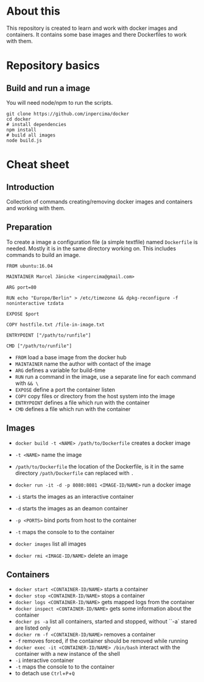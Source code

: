 # About this
This repository is created to learn and work with docker images and containers.
It contains some base images and there Dockerfiles to work with them.

# Repository basics
## Build and run a image
You will need node/npm to run the scripts.

    git clone https://github.com/inpercima/docker
    cd docker
    # install dependencies
    npm install
    # build all images
    node build.js

# Cheat sheet
## Introduction
Collection of commands creating/removing docker images and containers and working with them.

## Preparation
To create a image a configuration file (a simple textfile) named `Dockerfile` is needed. Mostly it is in the same directory working on.
This includes commands to build an image.

    FROM ubuntu:16.04

    MAINTAINER Marcel Jänicke <inpercima@gmail.com>

    ARG port=80

    RUN echo "Europe/Berlin" > /etc/timezone && dpkg-reconfigure -f noninteractive tzdata

    EXPOSE $port

    COPY hostfile.txt /file-in-image.txt

    ENTRYPOINT ["/path/to/runfile"]

    CMD ["/path/to/runfile"]

* `FROM` load a base image from the docker hub
* `MAINTAINER` name the author with contact of the image
* `ARG` defines a variable for build-time
* `RUN` run a command in the image, use a separate line for each command with `&& \`
* `EXPOSE` define a port the container listen
* `COPY` copy files or directory from the host system into the image
* `ENTRYPOINT` defines a file which run with the container
* `CMD` defines a file which run with the container

## Images
* `docker build -t <NAME> /path/to/Dockerfile` creates a docker image
 * `-t <NAME>` name the image
 * `/path/to/Dockerfile` the location of the Dockerfile, is it in the same directory `/path/Dockerfile` can replaced
with `.`

* `docker run -it -d -p 8080:8081 <IMAGE-ID/NAME>` run a docker image
 * `-i` starts the images as an interactive container
 * `-d` starts the images as an deamon container
 * `-p <PORTS>` bind ports from host to the container
 * `-t` maps the console to to the container
* `docker images` list all images
* `docker rmi <IMAGE-ID/NAME>` delete an image

## Containers
* `docker start <CONTAINER-ID/NAME>` starts a container
* `docker stop <CONTAINER-ID/NAME>` stops a container
* `docker logs <CONTAINER-ID/NAME>` gets mapped logs from the container
* `docker inspect <CONTAINER-ID/NAME>` gets some information about the container
* `docker ps -a` list all containers, started and stopped, without ``-a` stared are listed only
* `docker rm -f <CONTAINER-ID/NAME>` removes a container
 * `-f` removes forced, if the container should be removed while running
* `docker exec -it <CONTAINER-ID/NAME> /bin/bash` interact with the container with a new instance of the shell
 * `-i` interactive container
 * `-t` maps the console to to the container
 * to detach use `Ctrl`+`P`+`Q`